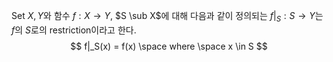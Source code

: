 Set $X, Y$와 함수 $f : X \to Y$, $S \sub X$에 대해 다음과 같이 정의되는 $f|_S : S \to Y$는 $f$의 $S$로의 restriction이라고 한다.
$$
f|_S(x) = f(x) \space where \space x \in S
$$